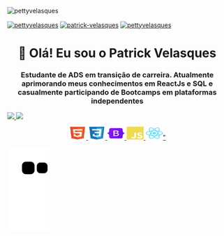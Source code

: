 <p align="left"> <img src="https://komarev.com/ghpvc/?username=pettyvelasques&style=plastic&label=Stalker+visits" alt="pettyvelasques" /> </p>

<p align-content="space-evenly">
  <a href="https://instagram.com/pettyvelasques" target="blank"><img align="center" src="https://cdn.jsdelivr.net/npm/simple-icons@3.0.1/icons/instagram.svg" alt="pettyvelasques" height="30" width="30" /></a>
  <a href="https://linkedin.com/in/patrick-velasques" target="blank"><img align="center" src="https://cdn.jsdelivr.net/npm/simple-icons@3.0.1/icons/linkedin.svg" alt="patrick-velasques" height="30" width="30" /></a>
  <a href="https://facebook.com/pettyvelasques" target="blank"><img align="center" src="https://cdn.jsdelivr.net/npm/simple-icons@3.0.1/icons/facebook.svg" alt="pettyvelasques" height="30" width="30" /></a>
  

</p>
  <h1 align="center">👋 Olá! Eu sou o Patrick Velasques</h1>
  <h3 align="center"> Estudante de ADS em transição de carreira. Atualmente aprimorando meus conhecimentos em ReactJs e SQL e casualmente participando de Bootcamps em plataformas independentes</h3>

<div align-content="space-evenly">
  <a href="https://github.com/pettyvelasques">
  <img height="180em" src="https://github-readme-stats.vercel.app/api?username=pettyvelasques&show_icons=true&theme=default&include_all_commits=false&count_private=false"/>
  <img height="180em" src="https://github-readme-stats.vercel.app/api/top-langs/?username=pettyvelasques&layout=compact&langs_count=7&theme=default"/>
</div>

<p align="center">
  <img src="https://raw.githubusercontent.com/devicons/devicon/master/icons/html5/html5-original.svg" alt="html5" width="40" height="30"/>
  <img src="https://raw.githubusercontent.com/devicons/devicon/master/icons/css3/css3-original.svg" alt="css3" width="40" height="30"/>
  <img src="https://raw.githubusercontent.com/devicons/devicon/master/icons/bootstrap/bootstrap-original.svg" alt="bootstrap" width="40" height="30"/>
  <img src="https://raw.githubusercontent.com/devicons/devicon/master/icons/javascript/javascript-plain.svg" alt="javascript" width="40" height="30"/>
  <img src="https://raw.githubusercontent.com/devicons/devicon/master/icons/react/react-original.svg" alt="react" width="40" height="30"/>"
  
  ![Snake animation](https://github.com/rafaballerini/rafaballerini/blob/output/github-contribution-grid-snake.svg)
  
 </p>
